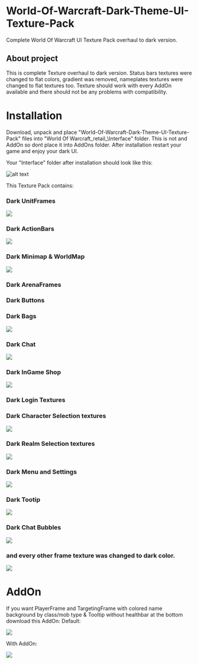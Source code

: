 # World-Of-Warcraft-Dark-Theme-UI-Texture-Pack
Complete World Of Warcraft UI Texture Pack overhaul to dark version.

## About project
This is complete Texture overhaul to dark version. Status bars textures were changed to flat colors, gradient was removed, nameplates textures were changed to flat textures too. Texture should work with every AddOn available and there should not be any problems with compatibility. 

# Installation
Download, unpack and place "World-Of-Warcraft-Dark-Theme-UI-Texture-Pack" files into "World Of Warcraft\_retail_\Interface\" folder. This is not and AddOn so dont place it into AddOns folder. After installation restart your game and enjoy your dark UI.

Your "Interface" folder after installation should look like this:

![alt text](https://imgur.com/a/szWBs1h)

This Texture Pack contains:

### Dark UnitFrames

![](https://imgur.com/a/dvgsxcu)

### Dark ActionBars

![](https://imgur.com/a/Si57Fcu)

### Dark Minimap & WorldMap

![](https://imgur.com/a/D1RYX2m)

### Dark ArenaFrames

### Dark Buttons

### Dark Bags

![](https://imgur.com/a/URLaiSw)

### Dark Chat

![](https://imgur.com/a/CO6TX8B)

### Dark InGame Shop

![](https://imgur.com/a/43Sdp6B)

### Dark Login Textures

### Dark Character Selection textures

![](https://imgur.com/a/lDp8C0h)

### Dark Realm Selection textures

![](https://imgur.com/a/NzIM9ru)

### Dark Menu and Settings

![](https://imgur.com/a/8GtWrkP)

### Dark Tootip

![](https://imgur.com/a/8Y1tGD7)

### Dark Chat Bubbles

![](https://imgur.com/a/ZEgjYsw)

### and every other frame texture was changed to dark color.

![](https://imgur.com/a/O8bc33z)



# AddOn

If you want PlayerFrame and TargetingFrame with colored name background by class/mob type & Tooltip without healthbar at the bottom download this AddOn:
Default:

![](https://imgur.com/a/qOJLz8N)


With AddOn:

![](https://imgur.com/a/g5baWIN)





